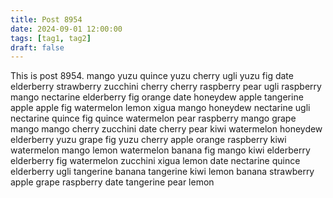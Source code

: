 ```yaml
---
title: Post 8954
date: 2024-09-01 12:00:00
tags: [tag1, tag2]
draft: false
---
```

This is post 8954.
mango
yuzu
quince
yuzu
cherry
ugli
yuzu
fig
date
elderberry
strawberry
zucchini
cherry
cherry
raspberry
pear
ugli
raspberry
mango
nectarine
elderberry
fig
orange
date
honeydew
apple
tangerine
apple
apple
fig
watermelon
lemon
xigua
mango
honeydew
nectarine
ugli
nectarine
quince
fig
quince
watermelon
pear
raspberry
mango
grape
mango
mango
cherry
zucchini
date
cherry
pear
kiwi
watermelon
honeydew
elderberry
yuzu
grape
fig
yuzu
cherry
apple
orange
raspberry
kiwi
watermelon
mango
lemon
watermelon
banana
fig
mango
kiwi
elderberry
elderberry
fig
watermelon
zucchini
xigua
lemon
date
nectarine
quince
elderberry
ugli
tangerine
banana
tangerine
kiwi
lemon
banana
strawberry
apple
grape
raspberry
date
tangerine
pear
lemon
